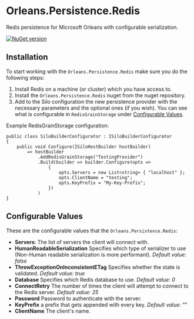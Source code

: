 # Orleans.Persistence.Redis
Redis persistence for Microsoft Orleans with configurable serialization.

[![NuGet version](https://badge.fury.io/nu/Sucrose.Orleans.Persistence.Redis.svg)](https://badge.fury.io/nu/Sucrose.Orleans.Persistence.Redis)

## Installation
To start working with the `Orleans.Persistence.Redis` make sure you do the following steps:

1. Install Redis on a machine (or cluster) which you have access to.
3. Install the `Orleans.Persistence.Redis` nuget from the nuget repository.
4. Add to the Silo configuration the new persistence provider with the necessary parameters and the optional ones (if you wish). You can see what is configurable in `RedisGrainStorage` under [Configurable Values](#configurableValues).

Example RedisGrainStorage configuration: 
```CSharp
public class SiloBuilderConfigurator : ISiloBuilderConfigurator
{
	public void Configure(ISiloHostBuilder hostBuilder)
		=> hostBuilder
			.AddRedisGrainStorage("TestingProvider")
			.Build(builder => builder.Configure(opts =>
				{
					opts.Servers = new List<string> { "localhost" };
					opts.ClientName = "testing";
					opts.KeyPrefix = "My-Key-Prefix";
				})
			)
}
```

## <a name="configurableValues"></a>Configurable Values
These are the configurable values that the `Orleans.Persistence.Redis`:

- **Servers**: The list of servers the client will connect with.
- **HumanReadableSerialization** Specifies which type of serializer to use (Non-Human readable serialization is more performant). *Default value: false*
- **ThrowExceptionOnInconsistentETag** Specifies whether the state is validated. *Default value: true*
- **Database** Specifies which Redis database to use. *Default value: 0*
- **ConnectRetry** The number of times the client will attempt to connect to the Redis server. *Default value: 25*
- **Password** Password to authenticate with the server.
- **KeyPrefix** a prefix that gets appended with every key. *Default value: ""*
- **ClientName** The client's name.
